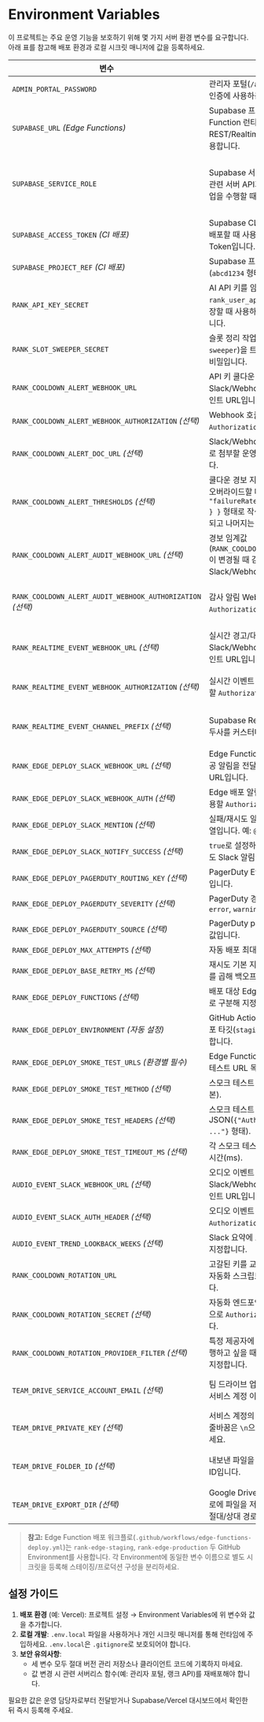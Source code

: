 # Environment Variables

이 프로젝트는 주요 운영 기능을 보호하기 위해 몇 가지 서버 환경 변수를 요구합니다. 아래 표를 참고해 배포 환경과 로컬 시크릿 매니저에 값을 등록하세요.

| 변수 | 설명 | 사용 위치 | 비고 |
| --- | --- | --- | --- |
| `ADMIN_PORTAL_PASSWORD` | 관리자 포털(`/admin/portal`) 접근 시 인증에 사용하는 비밀번호입니다. | `pages/admin/portal.js`, `pages/api/admin/login.js` | **서버 전용** 변수입니다. 브라우저에 노출되지 않도록 서버 환경에만 설정하세요. |
| `SUPABASE_URL` *(Edge Functions)* | Supabase 프로젝트 URL. Edge Function 런타임이 직접 REST/Realtime 호출을 수행할 때 사용합니다. | `supabase/functions/_shared/supabaseClient.ts` | `NEXT_PUBLIC_SUPABASE_URL`과 동일한 값을 설정하세요. |
| `SUPABASE_SERVICE_ROLE` | Supabase 서비스 롤 키로, 랭크 게임 관련 서버 API가 보호 테이블에 쓰기 작업을 수행할 때 사용합니다. | `lib/rank/db.js`, `pages/api/rank/*.js`, `supabase/functions/_shared/supabaseClient.ts` | Supabase 프로젝트 설정의 `service_role` 키 값을 그대로 사용합니다. 절대 클라이언트에 노출하지 마세요. Edge Function 환경에서는 `SUPABASE_SERVICE_ROLE_KEY` 변수명도 허용됩니다. |
| `SUPABASE_ACCESS_TOKEN` *(CI 배포)* | Supabase CLI가 Edge Function을 배포할 때 사용하는 Personal Access Token입니다. | `scripts/deploy-edge-functions.js`, CI 파이프라인 | GitHub Actions 등의 시크릿 스토어에 저장해 CLI 인증에 사용하세요. |
| `SUPABASE_PROJECT_REF` *(CI 배포)* | Supabase 프로젝트 참조 ID (`abcd1234` 형태)입니다. | `scripts/deploy-edge-functions.js`, CI 파이프라인 | CLI 배포 대상 프로젝트와 일치하도록 설정합니다. |
| `RANK_API_KEY_SECRET` | AI API 키를 암호화해 `rank_user_api_keyring` 테이블에 저장할 때 사용하는 32바이트 비밀 키입니다. | `lib/rank/encryption.js`, `lib/rank/userApiKeyring.js`, `pages/api/rank/user-api-keyring.js` | Base64로 인코딩된 32바이트 값을 권장합니다. 미설정 시 서버가 즉시 오류를 발생시키므로 필수로 등록하세요. |
| `RANK_SLOT_SWEEPER_SECRET` | 슬롯 정리 작업(`/api/rank/slot-sweeper`)을 트리거할 때 사용하는 공유 비밀입니다. | `pages/api/rank/slot-sweeper.js`, `docs/slot-sweeper-schedule.md` | 크론 잡이나 백오피스에서 호출 시 쿼리 파라미터 `secret` 값으로 전달합니다. 현재 기본값은 `171819`입니다. |
| `RANK_COOLDOWN_ALERT_WEBHOOK_URL` | API 키 쿨다운 발생 시 Slack/Webhook 알림을 보낼 엔드포인트 URL입니다. | `lib/rank/cooldownAutomation.js`, `pages/api/rank/cooldown-report.js`, `pages/api/rank/cooldown-digest.js` | 미설정 시 경보는 건너뜁니다. |
| `RANK_COOLDOWN_ALERT_WEBHOOK_AUTHORIZATION` *(선택)* | Webhook 호출에 사용할 `Authorization` 헤더 값입니다. | `lib/rank/cooldownAutomation.js` | 필요하지 않다면 비워 두세요. |
| `RANK_COOLDOWN_ALERT_DOC_URL` *(선택)* | Slack/Webhook 알림 본문에 자동으로 첨부할 운영 가이드 문서 URL입니다. | `lib/rank/cooldownAutomation.js`, `pages/api/rank/cooldown-report.js`, `pages/api/rank/cooldown-digest.js` | 미설정 시 저장소 기본 문서 링크가 사용됩니다. |
| `RANK_COOLDOWN_ALERT_THRESHOLDS` *(선택)* | 쿨다운 경보 지표 임계값을 JSON으로 오버라이드할 때 사용합니다. `{ "failureRate": { "warning": 0.3 } }` 형태로 작성하면 해당 항목만 교체되고 나머지는 기본값이 유지됩니다. | `pages/api/rank/cooldown-telemetry.js`, `lib/rank/cooldownAlertThresholds.js` | 파싱에 실패하면 기본값이 적용되며, `null`을 지정하면 해당 임계값 비교가 비활성화됩니다. |
| `RANK_COOLDOWN_ALERT_AUDIT_WEBHOOK_URL` *(선택)* | 경보 임계값(`RANK_COOLDOWN_ALERT_THRESHOLDS`)이 변경될 때 감사 알림을 전송할 Slack/Webhook URL입니다. | `lib/rank/cooldownAlertThresholdAuditTrail.js` | 미설정 시 일반 경보용 Webhook(`RANK_COOLDOWN_ALERT_WEBHOOK_URL`)이 재사용됩니다. |
| `RANK_COOLDOWN_ALERT_AUDIT_WEBHOOK_AUTHORIZATION` *(선택)* | 감사 알림 Webhook 호출 시 사용할 `Authorization` 헤더 값입니다. | `lib/rank/cooldownAlertThresholdAuditTrail.js` | 설정하지 않으면 일반 경보 토큰(`RANK_COOLDOWN_ALERT_WEBHOOK_AUTHORIZATION`) 또는 `RANK_COOLDOWN_ALERT_WEBHOOK_TOKEN`이 순차적으로 재사용됩니다. |
| `RANK_REALTIME_EVENT_WEBHOOK_URL` *(선택)* | 실시간 경고/대역 이벤트를 Slack/Webhook으로 전파할 엔드포인트 URL입니다. | `pages/api/rank/log-turn.js`, `lib/rank/realtimeEventNotifications.js`, `supabase/functions/rank-match-timeline`, `supabase/functions/rank-api-key-rotation` | 설정 시 경고·대역 이벤트가 즉시 알림으로 전달됩니다. |
| `RANK_REALTIME_EVENT_WEBHOOK_AUTHORIZATION` *(선택)* | 실시간 이벤트 Webhook 호출 시 사용할 `Authorization` 헤더 값입니다. | `lib/rank/realtimeEventNotifications.js`, `supabase/functions/rank-match-timeline`, `supabase/functions/rank-api-key-rotation` | 필요한 경우 `RANK_REALTIME_EVENT_WEBHOOK_TOKEN` 또는 동일 용도의 토큰을 대신 사용할 수 있습니다. |
| `RANK_REALTIME_EVENT_CHANNEL_PREFIX` *(선택)* | Supabase Realtime 채널 이름의 접두사를 커스터마이즈합니다. | `lib/rank/realtimeEventNotifications.js`, `components/rank/StartClient/useStartClientEngine.js`, `supabase/functions/rank-match-timeline`, `supabase/functions/rank-api-key-rotation` | 기본값은 `rank-session`이며, 다중 환경에서 채널 이름이 충돌할 때만 조정하세요. |
| `RANK_EDGE_DEPLOY_SLACK_WEBHOOK_URL` *(선택)* | Edge Function 배포 실패·재시도·성공 알림을 전달할 Slack/Webhook URL입니다. | `scripts/deploy-edge-functions.js` | 미설정 시 Slack 알림은 전송되지 않습니다. |
| `RANK_EDGE_DEPLOY_SLACK_WEBHOOK_AUTH` *(선택)* | Edge 배포 알림 Webhook 호출 시 사용할 `Authorization` 헤더 값입니다. | `scripts/deploy-edge-functions.js` | Webhook이 토큰을 요구할 때만 설정하세요. |
| `RANK_EDGE_DEPLOY_SLACK_MENTION` *(선택)* | 실패/재시도 알림에 추가할 멘션 문자열입니다. 예: `@oncall`. | `scripts/deploy-edge-functions.js` | Slack Webhook을 설정했다면 필요한 멘션을 지정하세요. |
| `RANK_EDGE_DEPLOY_SLACK_NOTIFY_SUCCESS` *(선택)* | `true`로 설정하면 재시도 후 성공 시에도 Slack 알림이 전송됩니다. | `scripts/deploy-edge-functions.js` | 기본값은 `false`입니다. |
| `RANK_EDGE_DEPLOY_PAGERDUTY_ROUTING_KEY` *(선택)* | PagerDuty Events API v2 라우팅 키입니다. | `scripts/deploy-edge-functions.js` | 설정 시 최종 실패 시 PagerDuty 경보를 트리거합니다. |
| `RANK_EDGE_DEPLOY_PAGERDUTY_SEVERITY` *(선택)* | PagerDuty 경보 심각도(`critical`, `error`, `warning`, `info`). | `scripts/deploy-edge-functions.js` | 기본값은 `critical`입니다. |
| `RANK_EDGE_DEPLOY_PAGERDUTY_SOURCE` *(선택)* | PagerDuty payload의 `source` 필드 값입니다. | `scripts/deploy-edge-functions.js` | 기본값은 `rank-edge-deploy`입니다. |
| `RANK_EDGE_DEPLOY_MAX_ATTEMPTS` *(선택)* | 자동 배포 최대 시도 횟수입니다. | `scripts/deploy-edge-functions.js` | 기본값은 3회입니다. |
| `RANK_EDGE_DEPLOY_BASE_RETRY_MS` *(선택)* | 재시도 기본 지연(ms)으로, 시도 번호를 곱해 백오프를 계산합니다. | `scripts/deploy-edge-functions.js` | 기본값은 60,000ms(60초)입니다. |
| `RANK_EDGE_DEPLOY_FUNCTIONS` *(선택)* | 배포 대상 Edge Function 이름을 쉼표로 구분해 지정합니다. | `scripts/deploy-edge-functions.js` | 기본값은 `rank-match-timeline,rank-api-key-rotation`입니다. |
| `RANK_EDGE_DEPLOY_ENVIRONMENT` *(자동 설정)* | GitHub Actions 워크플로가 현재 배포 타깃(`staging`/`production`)을 주입합니다. | `.github/workflows/edge-functions-deploy.yml` | 수동으로 수정하지 마세요. |
| `RANK_EDGE_DEPLOY_SMOKE_TEST_URLS` *(환경별 필수)* | Edge Function 배포 후 호출할 스모크 테스트 URL 목록(쉼표 구분)입니다. | `scripts/deploy-edge-functions.js` | 프로덕션/스테이징 환경 시크릿에 각각 지정하세요. |
| `RANK_EDGE_DEPLOY_SMOKE_TEST_METHOD` *(선택)* | 스모크 테스트 HTTP 메서드(`GET` 기본). | `scripts/deploy-edge-functions.js` | 설정하지 않으면 `GET`을 사용합니다. |
| `RANK_EDGE_DEPLOY_SMOKE_TEST_HEADERS` *(선택)* | 스모크 테스트 호출에 사용할 헤더 JSON(`{"Authorization":"Bearer ..."}` 형태). | `scripts/deploy-edge-functions.js` | JSON 형식이 잘못되면 배포가 중단됩니다. |
| `RANK_EDGE_DEPLOY_SMOKE_TEST_TIMEOUT_MS` *(선택)* | 각 스모크 테스트에 허용할 최대 대기 시간(ms). | `scripts/deploy-edge-functions.js` | 기본값은 15,000ms입니다. |
| `AUDIO_EVENT_SLACK_WEBHOOK_URL` *(선택)* | 오디오 이벤트 주간 추이를 Slack/Webhook으로 전송할 엔드포인트 URL입니다. | `scripts/notify-audio-event-trends.js`, `/.github/workflows/*.yml` | 미설정 시 주간 알림 단계가 자동으로 건너뜁니다. |
| `AUDIO_EVENT_SLACK_AUTH_HEADER` *(선택)* | 오디오 이벤트 알림 호출 시 사용할 `Authorization` 헤더 값입니다. | `scripts/notify-audio-event-trends.js` | 웹훅이 인증을 요구할 때만 설정하세요. |
| `AUDIO_EVENT_TREND_LOOKBACK_WEEKS` *(선택)* | Slack 요약에 포함할 주간 누적 범위를 지정합니다. | `scripts/notify-audio-event-trends.js` | 1~52 사이 정수를 권장하며, 기본값은 12주입니다. |
| `RANK_COOLDOWN_ROTATION_URL` | 고갈된 키를 교체하거나 비활성화하는 자동화 스크립트 엔드포인트 URL입니다. | `lib/rank/cooldownAutomation.js`, `pages/api/rank/cooldown-report.js`, `pages/api/rank/cooldown-digest.js` | 설정 시 경보 직후 자동화 요청이 발송됩니다. |
| `RANK_COOLDOWN_ROTATION_SECRET` *(선택)* | 자동화 엔드포인트 호출 시 사용할 토큰으로 `Authorization` 헤더에 주입됩니다. | `lib/rank/cooldownAutomation.js` | 엔드포인트에서 인증이 필요할 때만 설정하세요. |
| `RANK_COOLDOWN_ROTATION_PROVIDER_FILTER` *(선택)* | 특정 제공자에 대해서만 자동 교체를 실행하고 싶을 때 소문자 제공자 명칭을 지정합니다. | `lib/rank/cooldownAutomation.js` | 미설정 시 모든 제공자에 대해 자동 교체가 시도됩니다. |
| `TEAM_DRIVE_SERVICE_ACCOUNT_EMAIL` *(선택)* | 팀 드라이브 업로드에 사용할 Google 서비스 계정 이메일입니다. | `lib/rank/teamDriveUploader.js`, `pages/api/rank/upload-cooldown-timeline.js` | `TEAM_DRIVE_PRIVATE_KEY`, `TEAM_DRIVE_FOLDER_ID`와 함께 설정하면 Google Drive에 직접 업로드합니다. |
| `TEAM_DRIVE_PRIVATE_KEY` *(선택)* | 서비스 계정의 비공개 키 문자열입니다. 줄바꿈은 `\n`으로 이스케이프해 입력하세요. | `lib/rank/teamDriveUploader.js`, `pages/api/rank/upload-cooldown-timeline.js` | 보안상 서버 환경 변수에만 저장하세요. |
| `TEAM_DRIVE_FOLDER_ID` *(선택)* | 내보낸 파일을 저장할 팀 드라이브 폴더 ID입니다. | `lib/rank/teamDriveUploader.js`, `pages/api/rank/upload-cooldown-timeline.js` | 미설정 시 루트에 업로드되며, `TEAM_DRIVE_EXPORT_DIR`이 지정되면 파일 시스템 경로가 우선합니다. |
| `TEAM_DRIVE_EXPORT_DIR` *(선택)* | Google Drive 대신 로컬/마운트된 경로에 파일을 저장하고 싶을 때 지정하는 절대/상대 경로입니다. | `lib/rank/teamDriveUploader.js`, `pages/api/rank/upload-cooldown-timeline.js` | 서비스 계정 설정이 없어도 경로만 지정하면 파일 복사가 수행됩니다. |

> **참고:** Edge Function 배포 워크플로(`.github/workflows/edge-functions-deploy.yml`)는 `rank-edge-staging`, `rank-edge-production` 두 GitHub Environment를 사용합니다. 각 Environment에 동일한 변수 이름으로 별도 시크릿을 등록해 스테이징/프로덕션 구성을 분리하세요.

## 설정 가이드
1. **배포 환경** (예: Vercel): 프로젝트 설정 → Environment Variables에 위 변수와 값을 추가합니다.
2. **로컬 개발**: `.env.local` 파일을 사용하거나 개인 시크릿 매니저를 통해 런타임에 주입하세요. `.env.local`은 `.gitignore`로 보호되어야 합니다.
3. **보안 유의사항**:
   - 세 변수 모두 절대 버전 관리 저장소나 클라이언트 코드에 기록하지 마세요.
   - 값 변경 시 관련 서버리스 함수(예: 관리자 포털, 랭크 API)를 재배포해야 합니다.

필요한 값은 운영 담당자로부터 전달받거나 Supabase/Vercel 대시보드에서 확인한 뒤 즉시 등록해 주세요.

